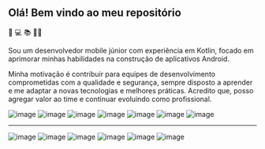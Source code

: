 ## Olá! Bem vindo ao meu repositório 

📱
💻
📚
👩‍💻

Sou um desenvolvedor mobile júnior com experiência em Kotlin, focado em aprimorar minhas habilidades na construção de aplicativos Android.

Minha motivação é contribuir para equipes de desenvolvimento comprometidas com a qualidade e segurança, sempre disposto a aprender e me adaptar a novas tecnologias e melhores práticas. Acredito que, posso agregar valor ao time e continuar evoluindo como profissional.

![image](https://github.com/user-attachments/assets/27eeeac6-3271-45e1-a30a-e5b81b904d09)
![image](https://github.com/user-attachments/assets/d091c3c4-1d27-4f6d-b9ba-c9e207133116)
![image](https://github.com/user-attachments/assets/b8357912-a82a-4fbf-b52f-a63e867a9448)
![image](https://github.com/user-attachments/assets/6249d8d2-d806-4bb4-886d-6e0f798f0871)
![image](https://github.com/user-attachments/assets/4b1be426-525c-45f1-9f1a-5f6ba383fca3)
![image](https://github.com/user-attachments/assets/bdfdfbb4-036f-4f36-9d1b-3a482a7eac41)
![image](https://github.com/user-attachments/assets/0c68f1b6-4411-4eb8-80d3-49089ba56ae6)


---

![image](https://github.com/user-attachments/assets/62c96d47-7e51-4e64-ad0e-8cbfbe95ad1a)
![image](https://github.com/user-attachments/assets/d0bb50a2-46b7-4e67-bd12-4912258f2fd9)
![image](https://github.com/user-attachments/assets/72ed133c-1a55-4192-92e6-1d96dad1fb1f)
![image](https://github.com/user-attachments/assets/c5b6f620-373a-4d6c-923b-0ae6883127cb)
![image](https://github.com/user-attachments/assets/f741fb8d-a4f3-4cac-a628-64f2cd197d79)
![image](https://github.com/user-attachments/assets/4d66de6d-f125-48f9-8a86-459f6dcd9a46)





















